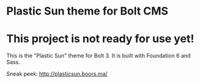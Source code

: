 Plastic Sun theme for Bolt CMS
=========

# This project is not ready for use yet!

This is the "Plastic Sun" theme for Bolt 3. It is built with Foundation 6 and Sass.

Sneak peek: http://plasticsun.boors.ma/
